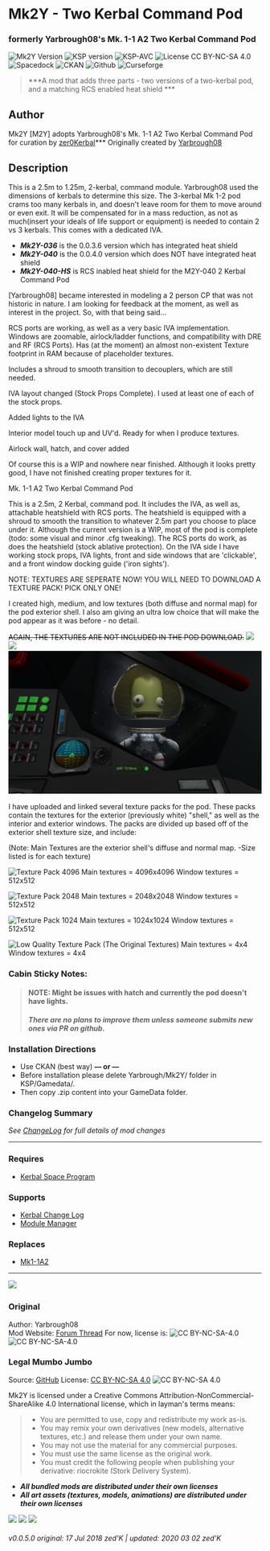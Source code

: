 # Mk2Y -  Two Kerbal Command Pod
### formerly Yarbrough08's Mk. 1-1 A2 Two Kerbal Command Pod
![Mk2Y Version](https://img.shields.io/github/v/release/zer0Kerbal/Mk2Y?include_prereleases?style=plastic)
![KSP version](https://img.shields.io/endpoint?url=https://raw.githubusercontent.com/zer0Kerbal/DuoPods/master/json/ksp.json?style=plastic) ![KSP-AVC](https://img.shields.io/badge/KSP-AVC--supported-brightgreen.svg?style=plastic) ![License CC BY-NC-SA 4.0](https://img.shields.io/badge/license-CC%20BY--NC--SA%204.0-lightgrey?style=plastic)  
![Spacedock](https://img.shields.io/badge/SpaceDock-listed-blue.svg?style=plastic) ![CKAN](https://img.shields.io/badge/CKAN-Indexed-blue.svg?style=plastic) ![Github](https://img.shields.io/badge/Github-Indexed-blue.svg?style=plastic) ![Curseforge](https://img.shields.io/badge/CurseForge-listed-blue.svg?style=plastic)

> ***A mod that adds three parts - two versions of a two-kerbal pod, and a matching RCS enabled heat shield *** 
## Author
Mk2Y [M2Y] adopts Yarbrough08's Mk. 1-1 A2 Two Kerbal Command Pod for curation by [zer0Kerbal](https://forum.kerbalspaceprogram.com/index.php?/profile/190933-zer0kerbal/)*** Originally created by [Yarbrough08](https://forum.kerbalspaceprogram.com/index.php?/profile/72048-yarbrough08/)

## Description
This is a 2.5m to 1.25m, 2-kerbal, command module. Yarbrough08 used the dimensions of kerbals to determine this size. The 3-kerbal Mk 1-2 pod crams too many kerbals in, and doesn't leave room for them to move around or even exit. It will be compensated for in a mass reduction, as not as much(insert your ideals of life support or equipment) is needed to contain 2 vs 3 kerbals. This comes with a dedicated IVA.

- ***Mk2Y-036*** is the 0.0.3.6 version which has integrated heat shield
- ***Mk2Y-040*** is the 0.0.4.0 version which does NOT have integrated heat shield
- ***Mk2Y-040-HS*** is RCS inabled heat shield for the M2Y-040 2 Kerbal Command Pod

[Yarbrough08] became interested in modeling a 2 person CP that was not historic in nature. I am looking for feedback at the moment, as well as interest in the project. So, with that being said...


RCS ports are working, as well as a very basic IVA implementation. Windows are zoomable, airlock/ladder functions, and compatibility with DRE and RF (RCS Ports). Has (at the moment) an almost non-existent Texture footprint in RAM because of placeholder textures.

Includes a shroud to smooth transition to decouplers, which are still needed.

IVA layout changed (Stock Props Complete). I used at least one of each of the stock props.

Added lights to the IVA

Interior model touch up and UV'd. Ready for when I produce textures.

Airlock wall, hatch, and cover added

Of course this is a WIP and nowhere near finished. Although it looks pretty good, I have not finished creating proper textures for it.



Mk. 1-1 A2 Two Kerbal Command Pod

This is a 2.5m, 2 Kerbal, command pod. It includes the IVA, as well as, attachable heatshield with RCS ports. The heatshield is equipped with a shroud to smooth the transition to whatever 2.5m part you choose to place under it. Although the current version is a WIP, most of the pod is complete (todo: some visual and minor .cfg tweaking). The RCS ports do work, as does the heatshield (stock ablative protection). On the IVA side I have working stock props, IVA lights, front and side windows that are 'clickable', and a front window docking guide ('iron sights').

NOTE: TEXTURES ARE SEPERATE NOW! YOU WILL NEED TO DOWNLOAD A TEXTURE PACK! PICK ONLY ONE!

I created high, medium, and low textures (both diffuse and normal map) for the pod exterior shell. I also am giving an ultra low choice that will make the pod appear as it was before - no detail.

<del>AGAIN, THE TEXTURES ARE NOT INCLUDED IN THE POD DOWNLOAD.</del>
![](https://raw.githubusercontent.com/zer0Kerbal/Mk2Y/master/img/Mk._1-1_A2.png)
![](https://raw.githubusercontent.com/zer0Kerbal/Mk2Y/master/img/QyYzqbX.jpg)
![](https://raw.githubusercontent.com/zer0Kerbal/Mk2Y/master/img/YajsY8D.png)

I have uploaded and linked several texture packs for the pod. These packs contain the textures for the exterior (previously white) "shell," as well as the interior and exterior windows. The packs are divided up based off of the exterior shell texture size, and include:

(Note: Main Textures are the exterior shell's diffuse and normal map. -Size listed is for each texture)

![Texture Pack 4096](http://spacedock.info/mod/419)
    Main textures = 4096x4096
    Window textures = 512x512

![Texture Pack 2048](http://spacedock.info/mod/420)
    Main textures = 2048x2048
    Window textures = 512x512

![Texture Pack 1024](http://spacedock.info/mod/421)
    Main textures = 1024x1024
    Window textures = 512x512

![Low Quality Texture Pack (The Original Textures)](http://spacedock.info/mod/422)
    Main textures = 4x4
    Window textures = 4x4

### Cabin Sticky Notes:
> #### NOTE: Might be issues with hatch and currently the pod doesn't have lights.
> #### *There are no plans to improve them unless someone submits new ones via PR on github.*

### Installation Directions 
- Use CKAN (best way)
**— or —**
- Before installation please delete Yarbrough/Mk2Y/ folder in KSP/Gamedata/. 
- Then copy .zip content into your GameData folder.

### Changelog Summary
*See [ChangeLog](https://github.com/zer0Kerbal/M2Y/blob/master/Changelog.cfg) for full details of mod changes*
<hr>

### Requires 
- [Kerbal Space Program](https://kerbalspaceprogram.com)

### Supports
- [Kerbal Change Log](https://forum.kerbalspaceprogram.com/index.php?/topic/179207-*)
- [Module Manager](https://forum.kerbalspaceprogram.com/index.php?/topic/50533-*)

### Replaces
- [Mk1-1A2](https://github.com/KSP-CKAN/NetKAN/blob/4c4e8a71d90a0cf37dae140d506b2a923384ce72/NetKAN/Mk1-1A2.frozen)
<hr>

<a href="https://forum.kerbalspaceprogram.com/index.php?/topic/83212-*" target="_blank"><img src="https://i.imgur.com/YdYfStN.jpg"/></a>

### Original
Author: Yarbrough08  
Mod Website: [Forum Thread](http://forum.kerbalspaceprogram.com/index.php?/topic/88604-*)
For now, license is: ![CC BY-NC-SA-4.0](https://licensebuttons.net/l/by-nc-sa/4.0/80x15.png)
![CC BY-NC-SA-4.0](https://img.shields.io/badge/license-CC--BY--NC--SA--4.0-lightgrey)

### Legal Mumbo Jumbo
Source: [GitHub](https://github.com/zer0Kerbal/Mk2Y)
License: [CC BY-NC-SA 4.0](https://creativecommons.org/licenses/by-nc-sa/4.0/) ![CC BY-NC-SA 4.0](https://licensebuttons.net/i/l/by-nc-sa/transparent/33/66/99/88x31.png "CC BY-NC-SA 4.0")<br>

Mk2Y is licensed under a Creative Commons Attribution-NonCommercial-ShareAlike 4.0 International license, which in layman's terms means:
> * You are permitted to use, copy and redistribute my work as-is.
> * You may remix your own derivatives (new models, alternative textures, etc.) and release them under your own name.
> * You may not use the material for any commercial purposes.
> * You must use the same license as the original work.
> * You must credit the following people when publishing your derivative: riocrokite (Stork Delivery System).

- ***All bundled mods are distributed under their own licenses***<br>
- ***All art assets (textures, models, animations) are distributed under their own licenses***  

<a href="https://github.com/zer0Kerbal/Mk2Y/releases/latest" target="_blank"><img src="https://i.imgur.com/RE4Ppr9.png"/></a>
<a href="https://spacedock.info/mod/2358" target="_blank"><img src="https://i.imgur.com/m0a7tn2.png"/></a>
<a href="https://www.curseforge.com/kerbal/ksp-mods/mk2y" target="_blank"><img src="https://i.postimg.cc/RZNyB5vP/Download-On-Curse.png"/></a>  
###### v0.0.5.0 original: 17 Jul 2018 zed'K | updated: 2020 03 02 zed'K
<!--
CC BY-NC-SA-4.0
zer0Kerbal-->

